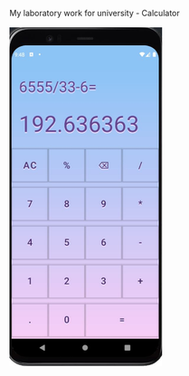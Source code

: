 My laboratory work for university - Calculator
<br/><br/>
<img src="img/image.JPG" height="600px" />
